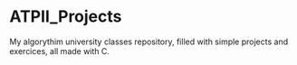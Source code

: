 # ATPII_Projects
My algorythim university classes repository, filled with simple projects and exercices, all made with C.
